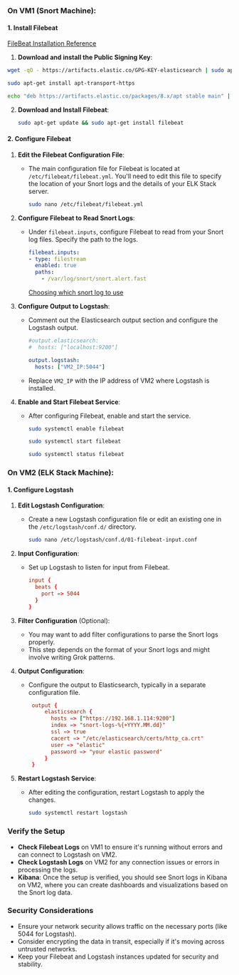 ### On VM1 (Snort Machine):

#### 1. **Install Filebeat**

[FileBeat Installation Reference](https://www.elastic.co/guide/en/beats/filebeat/8.11/setup-repositories.html#_apt)

1. **Download and install the Public Signing Key**:
  ```bash
  wget -qO - https://artifacts.elastic.co/GPG-KEY-elasticsearch | sudo apt-key add -
  ```

  ```bash
  sudo apt-get install apt-transport-https
  ```

  ```bash
  echo "deb https://artifacts.elastic.co/packages/8.x/apt stable main" | sudo tee -a /etc/apt/sources.list.d/elastic-8.x.list
  ```
2. **Download and Install Filebeat**:
     ```bash
     sudo apt-get update && sudo apt-get install filebeat
     ```

#### 2. **Configure Filebeat**

1. **Edit the Filebeat Configuration File**:
   - The main configuration file for Filebeat is located at `/etc/filebeat/filebeat.yml`. You'll need to edit this file to specify the location of your Snort logs and the details of your ELK Stack server.
     ```bash
     sudo nano /etc/filebeat/filebeat.yml
     ```

2. **Configure Filebeat to Read Snort Logs**:
   - Under `filebeat.inputs`, configure Filebeat to read from your Snort log files. Specify the path to the logs.
     ```yaml
     filebeat.inputs:
     - type: filestream
       enabled: true
       paths:
         - /var/log/snort/snort.alert.fast
     ```
     
     [Choosing which snort log to use](https://github.com/johnrodrigo27/BlueTeamLab-Snort-ELK-Stack-/blob/main/99-3.%20Choosing%20which%20Snort%20Log%20to%20send%20to%20Kibana.md)
3. **Configure Output to Logstash**:
   - Comment out the Elasticsearch output section and configure the Logstash output.
     ```yaml
     #output.elasticsearch:
     #  hosts: ["localhost:9200"]

     output.logstash:
       hosts: ["VM2_IP:5044"]
     ```
   - Replace `VM2_IP` with the IP address of VM2 where Logstash is installed.

4. **Enable and Start Filebeat Service**:
   - After configuring Filebeat, enable and start the service.
     ```bash
     sudo systemctl enable filebeat
     ```
     ```bash
     sudo systemctl start filebeat
     ```
     ```bash
     sudo systemctl status filebeat
     ```

### On VM2 (ELK Stack Machine):

#### 1. **Configure Logstash**

1. **Edit Logstash Configuration**:
   - Create a new Logstash configuration file or edit an existing one in the `/etc/logstash/conf.d/` directory.
     ```bash
     sudo nano /etc/logstash/conf.d/01-filebeat-input.conf
     ```
   
2. **Input Configuration**:
   - Set up Logstash to listen for input from Filebeat.
     ```conf
     input {
       beats {
         port => 5044
       }
     }
     ```

3. **Filter Configuration** (Optional):
   - You may want to add filter configurations to parse the Snort logs properly.
   - This step depends on the format of your Snort logs and might involve writing Grok patterns.

4. **Output Configuration**:
   - Configure the output to Elasticsearch, typically in a separate configuration file.
     ```conf
      output {
          elasticsearch {
            hosts => ["https://192.168.1.114:9200"]
            index => "snort-logs-%{+YYYY.MM.dd}"
            ssl => true
            cacert => "/etc/elasticsearch/certs/http_ca.crt"
            user => "elastic"
            password => "your elastic password"
          }
      }
     ```

5. **Restart Logstash Service**:
   - After editing the configuration, restart Logstash to apply the changes.
     ```bash
     sudo systemctl restart logstash
     ```

### Verify the Setup

- **Check Filebeat Logs** on VM1 to ensure it's running without errors and can connect to Logstash on VM2.
- **Check Logstash Logs** on VM2 for any connection issues or errors in processing the logs.
- **Kibana**: Once the setup is verified, you should see Snort logs in Kibana on VM2, where you can create dashboards and visualizations based on the Snort log data.

### Security Considerations

- Ensure your network security allows traffic on the necessary ports (like 5044 for Logstash).
- Consider encrypting the data in transit, especially if it's moving across untrusted networks.
- Keep your Filebeat and Logstash instances updated for security and stability.
